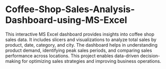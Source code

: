 # Coffee-Shop-Sales-Analysis-Dashboard-using-MS-Excel
This interactive MS Excel dashboard provides insights into coffee shop sales data. It includes slicers and visualizations to analyze total sales by product, date, category, and city. The dashboard helps in understanding product demand, identifying peak sales periods, and comparing sales performance across locations. This project enables data-driven decision-making for optimizing sales strategies and improving business operations.
